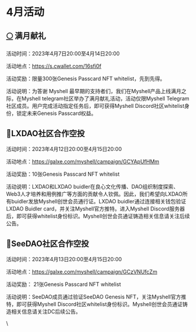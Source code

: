 # 4月活动

## [🌕](https://emojipedia.org/full-moon/) 满月献礼

活动时间：2023年4月7日20:00至4月14日20:00

活动地点：https://s.cwallet.com/16sfi0f

活动奖励：限量300张Genesis Passcard NFT whitelist，先到先得。

活动说明：为答谢 Myshell 最早期的支持者们，我们在Myshell产品上线满月之际，在Myshell telegram社区举办了满月献礼活动，活动仅限Myshell Telegram社区成员。用户完成活动指定任务后，即可获得Myshell Discord社区whitelist身份，锁定未来Genesis Passcard权益。



## 🤝LXDAO社区合作空投

活动时间：2023年4月12日20:00至4月15日20:00

活动地点：https://galxe.com/myshell/campaign/GCYApUfHMm

活动奖励：10张Genesis Passcard NFT whitelist

活动说明：LXDAO和LXDAO buidler在良心文化传播、DAO组织制度探索、Web3人才培养和用例推广等方面的贡献令人钦佩。因此，我们希望向LXDAO所有buidler发放Myshell创世会员通行证。LXDAO buidler通过连接相关钱包验证LXDAO Buidler card，并关注Myshell官方推特。进入Myshell Discord服务器后，即可获得whitelist身份标识。Myshell创世会员通证铸造相关信息请关注后续公告。

## 🤝SeeDAO社区合作空投

活动时间：2023年4月13日20:00至4月15日20:00

活动地点：https://galxe.com/myshell/campaign/GCzVNUfcZm

活动奖励： 21张Genesis Passcard NFT whitelist

活动说明：SeeDAO成员通过验证SeeDAO Genesis NFT，关注Myshell官方推特，即可获得Myshell Discord社区whitelist身份标识。Myshell创世会员通证铸造相关信息请关注DC后续公告。

\




